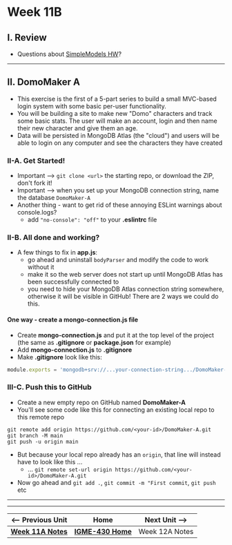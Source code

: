 # Week 11B

## I. Review

- Questions about [SimpleModels HW](11A.md#iii-simplemodels-hw)?

---

## II. DomoMaker A
- This exercise is the first of a 5-part series to build a small MVC-based login system with some basic per-user functionality.
- You will be building a site to make new "Domo" characters and track some basic stats. The user will make an account, login and then name their new character and give them an age.
- Data will be persisted in MongoDB Atlas (the "cloud") and users will be able to login on any computer and see the characters they have created

### II-A. Get Started!
- Important --> `git clone <url>` the starting repo, or download the ZIP, don't fork it!
- Important --> when you set up your MongoDB connection string, name the database `DomoMaker-A` 
- Another thing - want to get rid of these annoying ESLint warnings about console.logs?
  - add `"no-console": "off"` to your **.eslintrc** file

### II-B. All done and working?
- A few things to fix in **app.js**:
  - go ahead and uninstall `bodyParser` and modify the code to work without it
  - make it so the web server does not start up until MongoDB Atlas has been successfully connected to
  - you need to hide your MongoDB Atlas connection string somewhere, otherwise it will be visible in GitHub! There are 2 ways we could do this.
 
#### One way - create a mongo-connection.js file
- Create **mongo-connection.js** and put it at the top level of the project (the same as **.gitignore** or **package.json** for example)
- Add **mongo-connection.js** to **.gitignore**
- Make **.gitignore** look like this:

```js
module.exports = 'mongodb+srv://...your-connection-string.../DomoMaker-A';
```

 ### III-C. Push this to GitHub
 - Create a new empty repo on GitHub named **DomoMaker-A**
 - You'll see some code like this for connecting an existing local repo to this remote repo

```
git remote add origin https://github.com/<your-id>/DomoMaker-A.git
git branch -M main
git push -u origin main
```

- But because your local repo already has an `origin`, that line will instead have to look like this ...
  - ... `git remote set-url origin https://github.com/<your-id>/DomoMaker-A.git`
- Now go ahead and `git add .`, `git commit -m "First commit`, `git push` etc


---
---

| <-- Previous Unit | Home | Next Unit -->
| --- | --- | --- 
|   [**Week 11A Notes**](11A.md)  |  [**IGME-430 Home**](../) | Week 12A Notes
